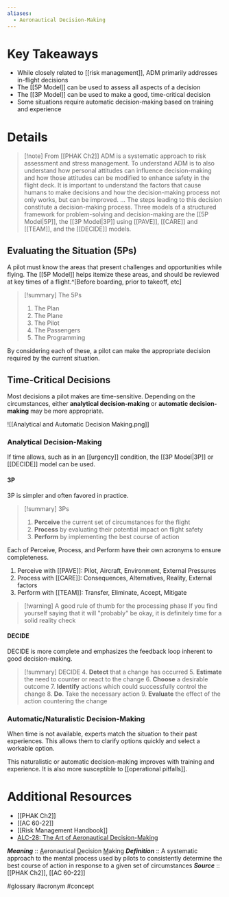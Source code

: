 ```yaml
---
aliases:
  - Aeronautical Decision-Making
---
```

# Key Takeaways
- While closely related to [[risk management]], ADM primarily addresses in-flight decisions
- The [[5P Model]] can be used to assess all aspects of a decision
- The [[3P Model]] can be used to make a good, time-critical decision
- Some situations require automatic decision-making based on training and experience

# Details
> [!note] From [[PHAK Ch2]]
> ADM is a systematic approach to risk assessment and stress management. To understand ADM is to also understand how personal attitudes can influence decision-making and how those attitudes can be modified to enhance safety in the flight deck. It is important to understand the factors that cause humans to make decisions and how the decision-making process not only works, but can be improved.
> ...
> The steps leading to this decision constitute a decision-making process. Three models of a structured framework for problem-solving and decision-making are the [[5P Model|5P]], the [[3P Model|3P]] using [[PAVE]], [[CARE]] and [[TEAM]], and the [[DECIDE]] models.

## Evaluating the Situation (5Ps)
A pilot must know the areas that present challenges and opportunities while flying. The [[5P Model]] helps itemize these areas, and should be reviewed at key times of a flight.^[Before boarding, prior to takeoff, etc] 

> [!summary] The 5Ps
> 1. The Plan
> 2. The Plane
> 3. The Pilot
> 4. The Passengers
> 5. The Programming

By considering each of these, a pilot can make the appropriate decision required by the current situation.

## Time-Critical Decisions
Most decisions a pilot makes are time-sensitive. Depending on the circumstances, either **analytical decision-making** or **automatic decision-making** may be more appropriate.

![[Analytical and Automatic Decision Making.png]]

### Analytical Decision-Making
If time allows, such as in an [[urgency]] condition, the [[3P Model|3P]] or [[DECIDE]] model can be used.

#### 3P
3P is simpler and often favored in practice.

> [!summary] 3Ps
> 1. **Perceive** the current set of circumstances for the flight
> 2. **Process** by evaluating their potential impact on flight safety
> 3. **Perform** by implementing the best course of action

Each of Perceive, Process, and Perform have their own acronyms to ensure completeness.

1. Perceive with [[PAVE]]: Pilot, Aircraft, Environment, External Pressures
2. Process with [[CARE]]: Consequences, Alternatives, Reality, External factors
3. Perform with [[TEAM]]: Transfer, Eliminate, Accept, Mitigate

> [!warning] A good rule of thumb for the processing phase
> If you find yourself saying that it will "probably" be okay, it is definitely time for a solid reality check

#### DECIDE
DECIDE is more complete and emphasizes the feedback loop inherent to good decision-making.

> [!summary] DECIDE
> 4. **Detect** that a change has occurred
> 5. **Estimate** the need to counter or react to the change
> 6. **Choose** a desirable outcome
> 7. **Identify** actions which could successfully control the change
> 8. **Do**.  Take the necessary action
> 9. **Evaluate** the effect of the action countering the change

### Automatic/Naturalistic Decision-Making
When time is not available, experts match the situation to their past experiences. This allows them to clarify options quickly and select a workable option.

This naturalistic or automatic decision-making improves with training and experience. It is also more susceptible to [[operational pitfalls]].

# Additional Resources
- [[PHAK Ch2]]
- [[AC 60-22]]
- [[Risk Management Handbook]]
- [ALC-28: The Art of Aeronautical Decision-Making](https://www.faasafety.gov/files/helpcontent/Courses/ALC-28%20The%20Art%20of%20Aeronautical%20Decision-Making/content/index.html#/)

***Meaning*** :: <u>A</u>eronautical <u>D</u>ecision <u>M</u>aking
***Definition***    ::  A systematic approach to the mental process used by pilots to consistently determine the best course of action in response to a given set of circumstances
***Source***         :: [[PHAK Ch2]], [[AC 60-22]]

#glossary #acronym #concept